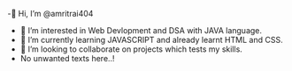 -👋 Hi, I’m @amritrai404
- 👀 I’m interested in Web Devlopment and DSA with JAVA language.
- 🌱 I’m currently learning JAVASCRIPT and already learnt HTML and CSS.
- 💞️ I’m looking to collaborate on projects which tests my skills.
- No unwanted texts here..!

<!---
amritrai404/amritrai404 is a ✨ special ✨ repository because its `README.md` (this file) appears on your GitHub profile.
You can click the Preview link to take a look at your changes.
--->
